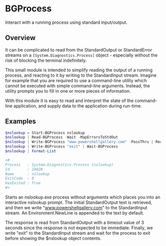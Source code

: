 # BGProcess

Interact with a running process using standard input/output.

## Overview

It can be complicated to read from the StandardOutput or StandardError streams
on a `[System.Diagnostics.Process]` object - especially without the risk of
blocking the terminal indefinitely.

This small module is intended to simplify reading the output of a running
process, and reacting to it by writing to the StandardInput stream. Imagine
for example that you are required to use a command-line utility which cannot
be executed with simple command-line arguments. Instead, the utility prompts
you to fill in one or more pieces of information.

With this module it is easy to read and interpret the state of the command-line
application, and supply data to the application during run-time.

## Examples

```powershell
$nslookup = Start-BGProcess nslookup
$nslookup | Read-BGProcess -Wait -MapErrorsToStdOut
$nslookup | Write-BGProcess "www.powershellgallery.com" -PassThru | Read-BGProcess -Wait -Timeout (New-TimeSpan -Seconds 3) -MapErrorsToStdOut
$nslookup | Write-BGProcess "exit" | Wait-BGProcess
$nslookup | Format-List

<#
Process   : System.Diagnostics.Process (nslookup)
Id        : 24028
Name      : nslookup
ExitCode  : 0
HasExited : True
#>
```

Starts an nslookup.exe process without arguments which places you into an
interactive nslookup prompt. The initial StandardOutput text is retrieved, and
then we write "www.powershellgallery.com" to the StandardInput stream. An
Environment.NewLine is appended to the text by default.

The response is read from StandardOutput with a timeout value of 3 seconds since
the response is not expected to be immediate. Finally, we write "exit" to the
StandardInput stream and wait for the process to exit before showing the
$nslookup object contents.
